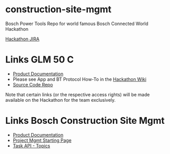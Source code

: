 # construction-site-mgmt
Bosch Power Tools Repo for world famous Bosch Connected World Hackathon

[Hackathon JIRA](https://dev-bosch.com/jira/projects/PTBCW/summary)

# Links GLM 50 C
* [Product Documentation](https://www.boschtools.com/ca/en/boschtools-ocs/laser-measuring-glm-50-c-128522-p/)
* Please see App and BT Protocol How-To in the [Hackathon Wiki](https://dev-bosch.com/confluence/pages/viewpage.action?pageId=32848098)
* [Source Code Repo](https://dev-bosch.com/bitbucket/projects/PTBCW/repos/lasermeasure.android.glm-easyconnect-app/browse)

Note that certain links (or the respective access rights) will be made available on the Hackathon for the team exclusively.

# Links Bosch Construction Site Mgmt
* [Product Documentation](https://www.bosch-smartes-bauen.com)
* [Project Mgmt Starting Page](https://smartsite-web-bic2.apps-bosch-pt.com)
* [Task API - Topics](https://tasks-production-pt.apps.de1.bosch-iot-cloud.com/docs/api-guide-project-context.html#_topics)
